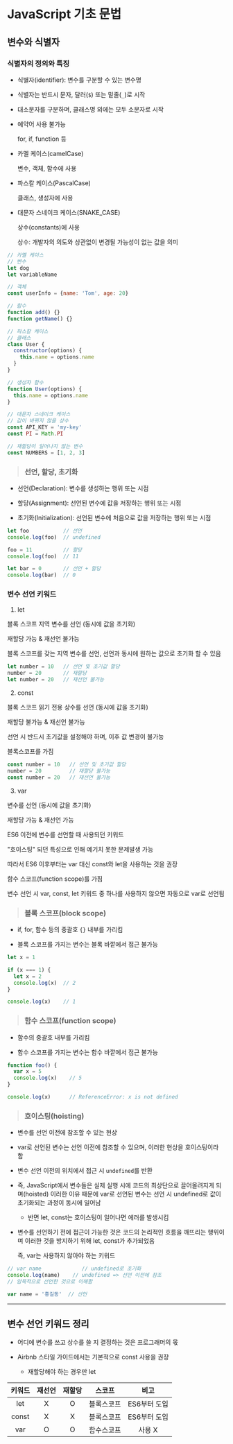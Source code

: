 # JavaScript 기초 문법

## 변수와 식별자

### 식별자의 정의와 특징

- 식별자(identifier): 변수를 구분할 수 있는 변수명

- 식별자는 반드시 문자, 달러(`$`) 또는 밑줄(`_`)로 시작

- 대소문자를 구분하며, 클래스명 외에는 모두 소문자로 시작

- 예약어 사용 불가능

  for, if, function 등

- 카멜 케이스(camelCase)

  변수, 객체, 함수에 사용

- 파스칼 케이스(PascalCase)

  클래스, 생성자에 사용

- 대문자 스네이크 케이스(SNAKE_CASE)

  상수(constants)에 사용

  상수: 개발자의 의도와 상관없이 변경될 가능성이 없는 값을 의미

```js
// 카멜 케이스
// 변수
let dog
let variableName

// 객체
const userInfo = {name: 'Tom', age: 20}

// 함수
function add() {}
function getName() {}

// 파스칼 케이스
// 클래스
class User {
  constructor(options) {
    this.name = options.name
  }
}

// 생성자 함수
function User(options) {
  this.name = options.name
}

// 대문자 스네이크 케이스
// 값이 바뀌지 않을 상수
const API_KEY = 'my-key'
const PI = Math.PI

// 재할당이 일어나지 않는 변수
const NUMBERS = [1, 2, 3]
```

> ### 선언, 할당, 초기화

  - 선언(Declaration): 변수를 생성하는 행위 또는 시점

  - 할당(Assignment): 선언된 변수에 값을 저장하는 행위 또는 시점

  - 초기화(Initialization): 선언된 변수에 처음으로 값을 저장하는 행위 또는 시점

  ```js
  let foo           // 선언
  console.log(foo)  // undefined

  foo = 11          // 할당
  console.log(foo)  // 11

  let bar = 0       // 선언 + 할당
  console.log(bar)  // 0
  ```


### 변수 선언 키워드

1. let

  블록 스코프 지역 변수를 선언 (동시에 값을 초기화)

  재할당 가능 & 재선언 불가능

  블록 스코프를 갖는 지역 변수를 선언, 선언과 동시에 원하는 값으로 초기화 할 수 있음

  ```js
  let number = 10   // 선언 및 초기값 할당
  number = 20       // 재할당
  let number = 20   // 재선언 불가능
  ```  

2. const

  블록 스코프 읽기 전용 상수를 선언 (동시에 값을 초기화)

  재할당 불가능 & 재선언 불가능

  선언 시 반드시 초기값을 설정해야 하며, 이후 값 변경이 불가능

  블록스코프를 가짐

  ```js
  const number = 10   // 선언 및 초기값 할당
  number = 20         // 재할당 불가능
  const number = 20   // 재선언 불가능  
  ```

3. var

  변수를 선언 (동시에 값을 초기화)

  재할당 가능 & 재선언 가능

  ES6 이전에 변수를 선언할 때 사용되던 키워드

  "호이스팅" 되던 특성으로 인해 예기치 못한 문제발생 가능

  따라서 ES6 이후부터는 var 대신 const와 let을 사용하는 것을 권장

  함수 스코프(function scope)를 가짐

  변수 선언 시 var, const, let 키워드 중 하나를 사용하지 않으면 자동으로 var로 선언됨

> ### 블록 스코프(block scope)

  - if, for, 함수 등의 중괄호 `{}` 내부를 가리킴

  - 블록 스코프를 가지는 변수는 블록 바깥에서 접근 불가능

  ```js
  let x = 1

  if (x === 1) {
    let x = 2
    console.log(x)  // 2
  }

  console.log(x)    // 1
  ```

> ### 함수 스코프(function scope)

  - 함수의 중괄호 내부를 가리킴

  - 함수 스코프를 가지는 변수는 함수 바깥에서 접근 불가능

  ```js
  function foo() {
    var x = 5
    console.log(x)    // 5
  }

  console.log(x)      // ReferenceError: x is not defined
  ```

> ### 호이스팅(hoisting)

  - 변수를 선언 이전에 참조할 수 있는 현상

  - var로 선언된 변수는 선언 이전에 참조할 수 있으며, 이러한 현상을 호이스팅이라 함

  - 변수 선언 이전의 위치에서 접근 시 `undefined`를 반환

  - 즉, JavaScript에서 변수들은 실제 실행 시에 코드의 최상단으로 끌어올려지게 되며(hoisted) 이러한 이유 때문에 var로 선언된 변수는 선언 시 undefined로 값이 초기화되는 과정이 동시에 일어남

    - 반면 let, const는 호이스팅이 일어나면 에러를 발생시킴

  - 변수를 선언하기 전에 접근이 가능한 것은 코드의 논리적인 흐름을 깨뜨리는 행위이며 이러한 것을 방지하기 위해 let, const가 추가되었음

    즉, var는 사용하지 않아야 하는 키워드

  ```js
  // var name             // undefined로 초기화
  console.log(name)    // undefined => 선언 이전에 참조
  // 암묵적으로 선언한 것으로 이해함

  var name = '홍길동'  // 선언
  ```

---

## 변수 선언 키워드 정리

- 어디에 변수를 쓰고 상수를 쓸 지 결정하는 것은 프로그래머의 몫

- Airbnb 스타일 가이드에서는 기본적으로 const 사용을 권장

  - 재할당해야 하는 경우만 let

| 키워드 | 재선언 | 재할당 | 스코프 | 비고 |
| :----: | :---: | :---: | :---: | :---: |
| let | X | O | 블록스코프 | ES6부터 도입 |
| const | X | X | 블록스코프 | ES6부터 도입 |
| var | O | O | 함수스코프 | 사용 X |
